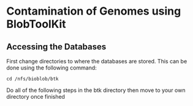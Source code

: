 # Contamination of Genomes using BlobToolKit
## Accessing the Databases
First change directories to where the databases are stored. This can be done using the following command:
```
cd /nfs/bioblob/btk
```
Do all of the following steps in the btk directory then move to your own directory once finished
## 
